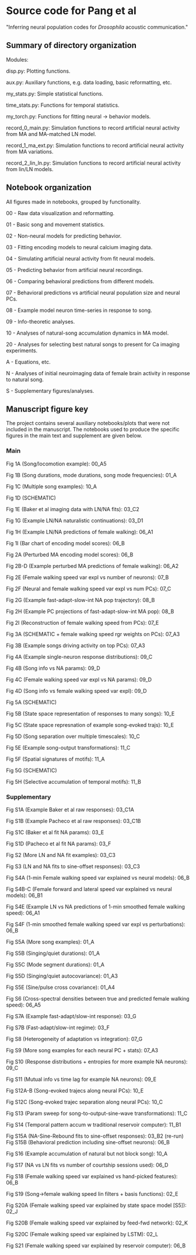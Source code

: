 # Source code for Pang et al

"Inferring neural population codes for *Drosophila* acoustic communication."


## Summary of directory organization

Modules:

disp.py: Plotting functions.

aux.py: Auxiliary functions, e.g. data loading, basic reformatting, etc.

my_stats.py: Simple statistical functions.

time_stats.py: Functions for temporal statistics.

my_torch.py: Functions for fitting neural -> behavior models.

record_0_main.py: Simulation functions to record artificial neural activity from MA and MA-matched LN model.

record_1_ma_ext.py: Simulation functions to record artificial neural activity from MA variations.

record_2_lin_ln.py: Simulation functions to record artificial neural activity from lin/LN models.


## Notebook organization

All figures made in notebooks, grouped by functionality.

00 - Raw data visualization and reformatting.

01 - Basic song and movement statistics.

02 - Non-neural models for predicting behavior.

03 - Fitting encoding models to neural calcium imaging data.

04 - Simulating artificial neural activity from fit neural models.

05 - Predicting behavior from artificial neural recordings.

06 - Comparing behavioral predictions from different models.

07 - Behavioral predictions vs artificial neural population size and neural PCs.

08 - Example model neuron time-series in response to song.

09 - Info-theoretic analyses.

10 - Analyses of natural-song accumulation dynamics in MA model.

20 - Analyses for selecting best natural songs to present for Ca imaging experiments.

A - Equations, etc.

N - Analyses of initial neuroimaging data of female brain activity in response to natural song.

S - Supplementary figures/analyses.


## Manuscript figure key

The project contains several auxiliary notebooks/plots that were not included in the manuscript. The notebooks used to produce the specific figures in the main text and supplement are given below.

### Main

Fig 1A (Song/locomotion example): 00_A5

Fig 1B (Song durations, mode durations, song mode frequencies): 01_A

Fig 1C (Multiple song examples): 10_A

Fig 1D (SCHEMATIC)

Fig 1E (Baker et al imaging data with LN/NA fits): 03_C2

Fig 1G (Example LN/NA naturalistic continuations): 03_D1

Fig 1H (Example LN/NA predictions of female walking): 06_A1

Fig 1I (Bar chart of encoding model scores): 06_B


Fig 2A (Perturbed MA encoding model scores): 06_B

Fig 2B-D (Example perturbed MA predictions of female walking): 06_A2

Fig 2E (Female walking speed var expl vs number of neurons): 07_B

Fig 2F (Neural and female walking speed var expl vs num PCs): 07_C

Fig 2G (Example fast-adapt-slow-int NA pop trajectory): 08_B

Fig 2H (Example PC projections of fast-adapt-slow-int MA pop): 08_B

Fig 2I (Reconstruction of female walking speed from PCs): 07_E


Fig 3A (SCHEMATIC + female walking speed rgr weights on PCs): 07_A3

Fig 3B (Example songs driving activity on top PCs): 07_A3


Fig 4A (Example single-neuron response distributions): 09_C

Fig 4B (Song info vs NA params): 09_D

Fig 4C (Female walking speed var expl vs NA params): 09_D

Fig 4D (Song info vs female walking speed var expl): 09_D


Fig 5A (SCHEMATIC)

Fig 5B (State space representation of responses to many songs): 10_E

Fig 5C (State space represnation of example song-evoked trajs): 10_E

Fig 5D (Song separation over multiple timescales): 10_C

Fig 5E (Example song-output transformations): 11_C

Fig 5F (Spatial signatures of motifs): 11_A

Fig 5G (SCHEMATIC)

Fig 5H (Selective accumulation of temporal motifs): 11_B



### Supplementary

Fig S1A (Example Baker et al raw responses): 03_C1A

Fig S1B (Example Pacheco et al raw responses): 03_C1B

Fig S1C (Baker et al fit NA params): 03_E

Fig S1D (Pacheco et al fit NA params): 03_F


Fig S2 (More LN and NA fit examples): 03_C3


Fig S3 (LN and NA fits to sine-offset responses): 03_C3


Fig S4A (1-min Female walking speed var explained vs neural models): 06_B

Fig S4B-C (Female forward and lateral speed var explained vs neural models): 06_B1

Fig S4E (Example LN vs NA predictions of 1-min smoothed female walking speed): 06_A1

Fig S4F (1-min smoothed female walking speed var expl vs perturbations): 06_B


Fig S5A (More song examples): 01_A

Fig S5B (Singing/quiet durations): 01_A

Fig S5C (Mode segment durations): 01_A

Fig S5D (Singing/quiet autocovariance): 01_A3

Fig S5E (Sine/pulse cross covariance): 01_A4


Fig S6 (Cross-spectral densities between true and predicted female walking speed): 06_A5


Fig S7A (Example fast-adapt/slow-int response): 03_G

Fig S7B (Fast-adapt/slow-int regime): 03_F


Fig S8 (Heterogeneity of adaptation vs integration): 07_G


Fig S9 (More song examples for each neural PC + stats): 07_A3


Fig S10 (Response distributions + entropies for more example NA neurons): 09_C


Fig S11 (Mutual info vs time lag for example NA neurons): 09_E


Fig S12A-B (Song-evoked trajecs along neural PCs): 10_E

Fig S12C (Song-evoked trajec separation along neural PCs): 10_C


Fig S13 (Param sweep for song-to-output-sine-wave transformations): 11_C


Fig S14 (Temporal pattern accum w traditional reservoir computer): 11_B1


Fig S15A (NA-Sine-Rebound fits to sine-offset responses): 03_B2 (re-run)
Fig S15B (Behavioral prediction including sine-offset neurons): 06_B


Fig S16 (Example accumulation of natural but not block song): 10_A


Fig S17 (NA vs LN fits vs number of courtship sessions used): 06_D


Fig S18 (Female walking speed var explained vs hand-picked features): 06_B


Fig S19 (Song->female walking speed lin filters + basis functions): 02_E


Fig S20A (Female walking speed var explained by state space model [S5]): 02_J

Fig S20B (Female walking speed var explained by feed-fwd network): 02_K

Fig S20C (Female walking speed var explained by LSTM): 02_L


Fig S21 (Female walking speed var explained by reservoir computer): 06_B
